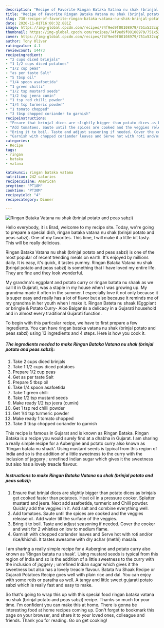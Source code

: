 ```yaml
---
description: "Recipe of Favorite Ringan Bataka Vatana nu shak (brinjal potato and peas sabzi)"
title: "Recipe of Favorite Ringan Bataka Vatana nu shak (brinjal potato and peas sabzi)"
slug: 730-recipe-of-favorite-ringan-bataka-vatana-nu-shak-brinjal-potato-and-peas-sabzi
date: 2020-11-01T16:00:32.881Z
image: https://img-global.cpcdn.com/recipes/74f9ed9f00108979/751x532cq70/ringan-bataka-vatana-nu-shak-brinjal-potato-and-peas-sabzi-recipe-main-photo.jpg
thumbnail: https://img-global.cpcdn.com/recipes/74f9ed9f00108979/751x532cq70/ringan-bataka-vatana-nu-shak-brinjal-potato-and-peas-sabzi-recipe-main-photo.jpg
cover: https://img-global.cpcdn.com/recipes/74f9ed9f00108979/751x532cq70/ringan-bataka-vatana-nu-shak-brinjal-potato-and-peas-sabzi-recipe-main-photo.jpg
author: Tony Oliver
ratingvalue: 4.1
reviewcount: 14473
recipeingredient:
- "2 cups diced brinjals"
- "1 1/2 cups diced potatoes"
- "1/2 cup peas"
- "as per taste Salt"
- "5 tbsp oil"
- "1/4 spoon asafoetida"
- "1 green chilli"
- "1/2 tsp mustard seeds"
- "1/2 tsp jeera cumin"
- "1 tsp red chilli powder"
- "1/4 tsp turmeric powder"
- "1 tomato chopped"
- "3 tbsp chopped coriander to garnish"
recipeinstructions:
- "Ensure that brinjal dices are slightly bigger than potato dices as brinjals get cooked faster than potatoes. Heat oil in a pressure cooker. Splatter mustard and jeera. Next add asafoetida, turmeric and Chilli powder. Quickly add the veggies in it. Add salt and combine everything well."
- "Add tomatoes. Saute until the spices are cooked and the veggies release oil. Add water till the surface of the veggies."
- "Bring it to boil. Taste and adjust seasoning if needed. Cover the cooker and wait for 2 whistles on low to medium flame."
- "Garnish with chopped coriander leaves and Serve hot with roti and/or rice/khichdi. It tastes awesome with dry achar (methi) masala."
categories:
- Recipe
tags:
- ringan
- bataka
- vatana

katakunci: ringan bataka vatana 
nutrition: 242 calories
recipecuisine: American
preptime: "PT18M"
cooktime: "PT30M"
recipeyield: "4"
recipecategory: Dinner

---
```



![Ringan Bataka Vatana nu shak (brinjal potato and peas sabzi)](https://img-global.cpcdn.com/recipes/74f9ed9f00108979/751x532cq70/ringan-bataka-vatana-nu-shak-brinjal-potato-and-peas-sabzi-recipe-main-photo.jpg)

Hello everybody, it is Brad, welcome to my recipe site. Today, we're going to prepare a special dish, ringan bataka vatana nu shak (brinjal potato and peas sabzi). One of my favorites. This time, I will make it a little bit tasty. This will be really delicious.

Ringan Bataka Vatana nu shak (brinjal potato and peas sabzi) is one of the most popular of recent trending meals on earth. It's enjoyed by millions daily. It is easy, it's quick, it tastes yummy. Ringan Bataka Vatana nu shak (brinjal potato and peas sabzi) is something that I have loved my entire life. They are fine and they look wonderful.

My grandma&#39;s eggplant and potato curry or ringan batata nu shaak as we call it in Gujarati, was a staple in my house when I was growing up. My grandma made it often in the summer. I especially love it not only because it is super easy and really has a lot of flavor but also because it reminds me of my grandma in her youth when I make it. Ringan Bateta nu shaak (Eggplant or bringle &amp; Potato Curry- Aloo Baigan)is a delicacy in a Gujarati household and in almost every traditional Gujarati function.


To begin with this particular recipe, we have to first prepare a few ingredients. You can have ringan bataka vatana nu shak (brinjal potato and peas sabzi) using 13 ingredients and 4 steps. Here is how you cook it.

<!--inarticleads1-->

##### The ingredients needed to make Ringan Bataka Vatana nu shak (brinjal potato and peas sabzi):

1. Take 2 cups diced brinjals
1. Take 1 1/2 cups diced potatoes
1. Prepare 1/2 cup peas
1. Get as per taste Salt
1. Prepare 5 tbsp oil
1. Take 1/4 spoon asafoetida
1. Take 1 green chilli
1. Take 1/2 tsp mustard seeds
1. Make ready 1/2 tsp jeera (cumin)
1. Get 1 tsp red chilli powder
1. Get 1/4 tsp turmeric powder
1. Make ready 1 tomato chopped
1. Take 3 tbsp chopped coriander to garnish


This recipe is famous in Gujarat and is known as Ringan Bataka. Ringan Bataka is a recipe you would surely find at a dhabha in Gujarat. I am sharing a really simple recipe for a Aubergine and potato curry also known as &#39;Ringan batata nu shaak&#39;. Using mustard seeds is typical from this region of India and so is the addition of a little sweetness to the curry with the inclusion of jaggery ; unrefined Indian sugar which gives it the sweetness but also has a lovely treacle flavour. 

<!--inarticleads2-->

##### Instructions to make Ringan Bataka Vatana nu shak (brinjal potato and peas sabzi):

1. Ensure that brinjal dices are slightly bigger than potato dices as brinjals get cooked faster than potatoes. Heat oil in a pressure cooker. Splatter mustard and jeera. Next add asafoetida, turmeric and Chilli powder. Quickly add the veggies in it. Add salt and combine everything well.
1. Add tomatoes. Saute until the spices are cooked and the veggies release oil. Add water till the surface of the veggies.
1. Bring it to boil. Taste and adjust seasoning if needed. Cover the cooker and wait for 2 whistles on low to medium flame.
1. Garnish with chopped coriander leaves and Serve hot with roti and/or rice/khichdi. It tastes awesome with dry achar (methi) masala.


I am sharing a really simple recipe for a Aubergine and potato curry also known as &#39;Ringan batata nu shaak&#39;. Using mustard seeds is typical from this region of India and so is the addition of a little sweetness to the curry with the inclusion of jaggery ; unrefined Indian sugar which gives it the sweetness but also has a lovely treacle flavour. Batata Nu Shaak Recipe or Gujarati Potatoes Recipe goes well with plain rice and dal. You can enjoy with some rotis or paratha as well. A tangy and little sweet gujarati potato sabzi which is really fast and easy to make. 

So that's going to wrap this up with this special food ringan bataka vatana nu shak (brinjal potato and peas sabzi) recipe. Thanks so much for your time. I'm confident you can make this at home. There is gonna be interesting food at home recipes coming up. Don't forget to bookmark this page on your browser, and share it to your loved ones, colleague and friends. Thank you for reading. Go on get cooking!
